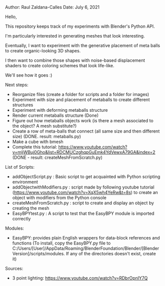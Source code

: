 Author: Raul Zaldana-Calles
Date: July 6, 2021

Hello,

This repository keeps track of my experiments with Blender's Python API.

I'm particularly interested in generating meshes that look interesting.

Eventually, I want to experiment with the generative placement of meta balls to create organic-looking 3D shapes.

I then want to combine those shapes with noise-based displacement shaders to create coloring schemes that look life-like.

We'll see how it goes :)

Next steps:
- Reorganize files (create a folder for scripts and a folder for images)
- Experiment with size and placement of metaballs to create different structures
- Experiment with deforming metaballs structure
- Render current metaballs structure (Done)
- Figure out how metaballs objects work (is there a mesh associated to the object? A mesh substitute?)
- Create a row of meta-balls that connect (all same size and then different size) (DONE. result: metaballs.py)
- Make a cube with bmesh
- Complete this tutorial: https://www.youtube.com/watch?v=mljWBuj0Gho&list=RDCMUCzghqpGuEmk4YdVewxA79GA&index=2 (DONE - result: createMeshFromScratch.py)


List of Scripts:

- addObjectScript.py : 
    Basic script to get acquainted with Python scripting environment
- addObjectwithModifiers.py : 
    script made by following youtube tutorial (https://www.youtube.com/watch?v=XqX5wh4YeRw&t=8s) to create an object with modifiers from the Python console
- createMeshFromScratch.py :
	script to create and display an object by creating the mesh
- EasyBPYtest.py : 
	A script to test that the EasyBPY module is imported correctly

Modules:
- EasyBPY: provides plain English wrappers for data-block references and functions (To install, copy the EasyBPY.py file to C:/Users/[User]/AppData/Roaming/BlenderFoundation/Blender/[Blender Version]/scripts/modules. If any of the directories doesn't exist, create it)

Sources:
- 3 point lighting: https://www.youtube.com/watch?v=RDbrOpnIY7Q


